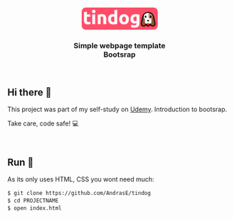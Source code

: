 <br>
<p align="center">
  <a href="https://andrase.github.io/tindog/" target="_blank" rel="noopener noreferrer">
  <img src="https://github.com/AndrasE/raw-readme/blob/main/tindog-readme-img.png?raw=true">
  </a>
</p>
<h3 align="center">
  Simple webpage template
  <br>
  Bootsrap
</h3>

<br>

## Hi there 👋

This project was part of my self-study on <a href="https://www.udemy.com/course/the-complete-web-development-bootcamp" target="_blank" rel="noopener noreferrer">Udemy</a>. Introduction to bootsrap. 
  
Take care, code safe! 💻

<br>

## Run 🚀
As its only uses HTML, CSS you wont need much:

```sh
$ git clone https://github.com/AndrasE/tindog
$ cd PROJECTNAME
$ open index.html
```
